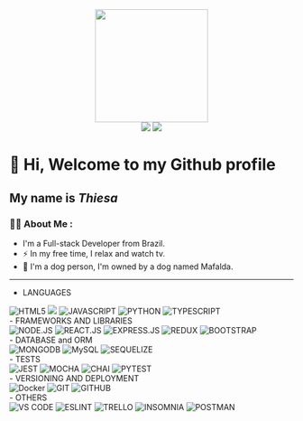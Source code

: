 <div align="center">
<img src="https://media.giphy.com/media/2aIRxJ8YitX04Am4kO/giphy.gif" width="200" height="200" />
  </div>
<div align="center">  
<a href="https://www.linkedin.com/in/thiesa-cesco" target="_blank"><img src="https://img.shields.io/badge/-LinkedIn-%230077B5?style=for-the-badge&logo=linkedin&logoColor=white" target="_blank"></a>  
<a href = "mailto:thiesa.c@gmail.com"><img src="https://img.shields.io/badge/Gmail-D14836?style=for-the-badge&logo=gmail&logoColor=white" target="_blank"></a>
</div>


# 👋 Hi, Welcome to my Github profile
## My name is *Thiesa*


### :woman_technologist: About Me :
- I'm a Full-stack Developer from Brazil.
- :zap: In my free time, I relax and watch tv.
- :dog: I'm a dog person, I'm owned by a dog named Mafalda.
---

- LANGUAGES
<div>
  <img src="https://img.shields.io/badge/HTML5-E34F26?style=for-the-badge&logo=html5&logoColor=white" alt="HTML5">
  <img src="https://img.shields.io/badge/CSS3-1572B6?style=for-the-badge&logo=css3&logoColor=white alt=CSS">
  <img src="https://img.shields.io/badge/JavaScript-F7DF1E?style=for-the-badge&logo=javascript&logoColor=black" alt="JAVASCRIPT">
  <img src="https://img.shields.io/badge/Python-3776AB?style=for-the-badge&logo=python&logoColor=white" alt="PYTHON">
  <img src="https://img.shields.io/badge/TypeScript-3178C6?style=for-the-badge&logo=typescript&logoColor=white" alt="TYPESCRIPT">
</div>
- FRAMEWORKS AND LIBRARIES
<div>
  <img src="https://img.shields.io/badge/Node.js-339933?style=for-the-badge&logo=node.js&logoColor=black" alt="NODE.JS">
  <img src="https://img.shields.io/badge/React-61DAFB?style=for-the-badge&logo=react&logoColor=black" alt="REACT.JS">
  <img src="https://img.shields.io/badge/Express-000000?style=for-the-badge&logo=express&logoColor=white" alt="EXPRESS.JS">
  <img src="https://img.shields.io/badge/Redux-764ABC?style=for-the-badge&logo=redux&logoColor=white" alt="REDUX">
  <img src="https://img.shields.io/badge/Bootstrap-7952B3?style=for-the-badge&logo=bootstrap&logoColor=white" alt="BOOTSTRAP">
</div>
- DATABASE and ORM
<div>
  <img src="https://img.shields.io/badge/MongoDB-47A248?style=for-the-badge&logo=mongodb&logoColor=black" alt="MONGODB">
  <img src="https://img.shields.io/badge/MySQL-4479A1?style=for-the-badge&logo=mysql&logoColor=white" alt="MySQL">
  <img src="https://img.shields.io/badge/Sequelize-52B0E7?style=for-the-badge&logo=sequelize&logoColor=white" alt="SEQUELIZE">
</div>
- TESTS
<div>
  <img src="https://img.shields.io/badge/Jest-C21325?style=for-the-badge&logo=jest&logoColor=white" alt="JEST">
  <img src="https://img.shields.io/badge/Mocha-8D6748?style=for-the-badge&logo=mocha&logoColor=white" alt="MOCHA">
  <img src="https://img.shields.io/badge/Chai-A30701?style=for-the-badge&logo=chai&logoColor=white" alt="CHAI">
  <img src="https://img.shields.io/badge/Pytest-0A9EDC?style=for-the-badge&logo=pytest&logoColor=white" alt="PYTEST">
</div>
- VERSIONING AND DEPLOYMENT
<div>
 <img src="https://img.shields.io/badge/Docker-2496ED?style=for-the-badge&logo=docker&logoColor=white" alt="Docker">
 <img src="https://img.shields.io/badge/Git-F05032?style=for-the-badge&logo=git&logoColor=white" alt="GIT">
 <img src="https://img.shields.io/badge/GitHub-181717?style=for-the-badge&logo=github&logoColor=white" alt="GITHUB">
</div>
 - OTHERS
 <div>
  <img src="https://img.shields.io/badge/Visual_Studio_Code-007ACC?style=for-the-badge&logo=visualstudiocode&logoColor=white" alt="VS CODE">
  <img src="https://img.shields.io/badge/ESLint-4B32C3?style=for-the-badge&logo=eslint&logoColor=white" alt="ESLINT">
  <img src="https://img.shields.io/badge/Trello-0052CC?style=for-the-badge&logo=trello&logoColor=white" alt="TRELLO">
  <img src="https://img.shields.io/badge/Insomnia-4000BF?style=for-the-badge&logo=insomnia&logoColor=white" alt="INSOMNIA">
  <img src="https://img.shields.io/badge/Postman-FF6C37?style=for-the-badge&logo=postman&logoColor=white" alt="POSTMAN">
</div>





